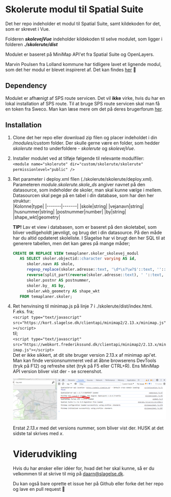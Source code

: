 # Skolerute modul til Spatial Suite

Det her repo indeholder et modul til Spatial Suite, samt kildekoden for det, som er skrevet i Vue.  

Folderen **_skolevejVue_** indeholder kildekoden til selve modulet, som ligger i folderen **_./skolerute/dist_**

Modulet er baseret på MiniMap API'et fra Spatial Suite og OpenLayers. 

Marvin Poulsen fra Lolland kommune har tidligere lavet et lignende modul, som det her modul er blevet inspireret af. Det kan findes [her](https://github.com/MarvinPoulsen/skolevej) 🎉

## Dependency
Modulet er afhænigt af SPS route servicen. Det vil **ikke** virke, hvis du har en lokal installation af SPS route. Til at bruge SPS route servicen skal man få en token fra Sweco. Man kan læse mere om det på deres brugerforum [her](https://cbkort.brugerklub.info/forum/viewtopic.php?t=1414).

## Installation  

1. Clone det her repo eller download zip filen og placer indeholdet i din _/modules/custom_ folder. Der skulle gerne være en folder, som hedder _skolerute_ med to underfoldere - _skolerute_ og _skolevejVue_.

2. Installer modulet ved at tilføje følgende til relevante modulfiler:  
   `<module name="skolerute" dir="custom/skolerute/skolerute" permissionlevel="public" />`  

3. Ret parameter i deploy.xml filen (./skolerute/skolerute/deploy.xml).  
   Parameteren _module.skolerute.skole\_ds_ angiver navnet på den datasource, som indeholder de skoler, man skal kunne vælge i mellem.  
   Datasourcen skal pege på en tabel i din database, som har den her struktur:  
   |Kolonne|type|
   |-------|-------|
   |skole|string|
   |vejanavn|string|
   |husnummer|string|
   |postnummer|number|
   |by|string|
   |shape_wkt|geometry|  

   **TIP!** Lav et view i databasen, som er baseret på den skoletabel, som bliver vedligeholdt jævnligt, og brug det i din datasource. På den måde har du altid opdateret skoleliste. I Slagelse har vi brugt den her SQL til at generere tabellen, men det kan gøres på mange måder;  
   ```sql
   CREATE OR REPLACE VIEW temaplaner.skoler_skolevej_modul
      AS SELECT skoler.objectid::character varying AS id,
         skoler.navn AS skole,
         regexp_replace(skoler.adresse::text, '\d*\s?\w?$'::text, ''::text) AS vejnavn,
         reverse(split_part(reverse(skoler.adresse::text), ' '::text, 1)) AS husnummer,
         skoler.postnr AS postnummer,
         skoler.by_ AS by,
         skoler.wkb_geometry AS shape_wkt
      FROM temaplaner.skoler;
   ```

4. Ret henvinsing til minimap.js på linje 7 i ./skolerute/dist/index.html.  
   F.eks. fra;  
   `<script type="text/javascript" src="https://kort.slagelse.dk/clientapi/minimap2/2.13.x/minimap.js"></script>`  
   til;  
   `<script type="text/javascript" src="https://webkort.frederikssund.dk/clientapi/minimap2/2.13.x/minimap.js"></script>`  
   Det er ikke sikkert, at dit site bruger version 2.13.x af minimap api'et. Man kan finde versionsnummeret ved at åbne browserens DevTools (tryk på F12) og refreshe sitet (tryk på F5 eller CTRL+R). Ens MiniMap API version bliver vist der - se screenshot.  

   ![Minimap API version](minimap_version.png)  
   
   Erstat _2.13.x_ med det versions nummer, som bliver vist der. HUSK at det sidste tal skrives med _x_.

   # Viderudvikling

   Hvis du har ønsker eller idéer for, hvad det her skal kunne, så er du velkommen til at skrive til mig på [daarn@slagelse.dk](mailto:daarn@slagelse.dk).  
   
   Du kan også bare oprette et issue her på Github eller forke det her repo og lave en pull request 🥳